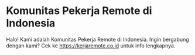 # Komunitas Pekerja Remote di Indonesia

Halo! Kami adalah Komunitas Pekerja Remote di Indonesia. Ingin bergabung dengan kami? Cek ke https://kerjaremote.co.id untuk info lengkapnya.
